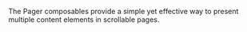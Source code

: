 The Pager composables provide a simple yet effective way
to present multiple content elements in scrollable pages.
